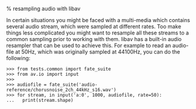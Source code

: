 % resampling audio with libav

 In certain situations you might be faced with a multi-media which contains several audio stream, which were sampled at different rates. Too make things less complicated you might want to resample all these streams to a common sampling prior to working with them. libav has a built-in audio resampler that can be used to achieve this. For example to read an audio-file at 50Hz, which was originally sampled at 44100Hz, you can do the following:

    >>> from tests.common import fate_suite
    >>> from av.io import input
    >>>
    >>> audiofile = fate_suite('audio-reference/chorusnoise_2ch_44kHz_s16.wav')
    >>> for stream, in input('a:0', 1000, audiofile, rate=50):
    ...   print(stream.shape)
